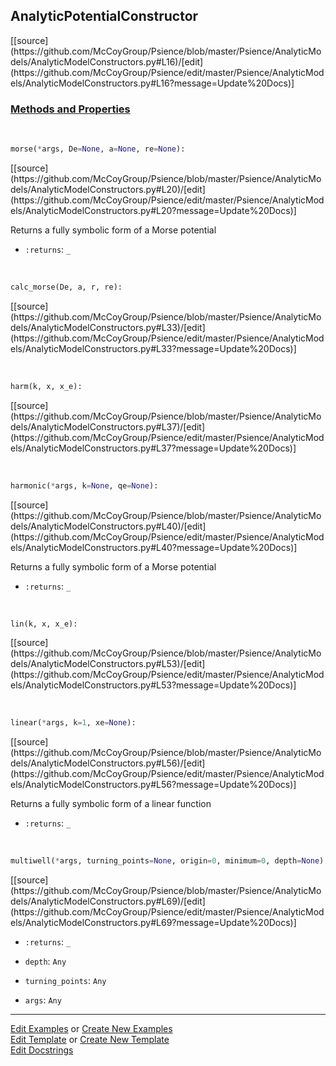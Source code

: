 ## <a id="Psience.AnalyticModels.AnalyticModelConstructors.AnalyticPotentialConstructor">AnalyticPotentialConstructor</a> 
<div class="docs-source-link" markdown="1">
[[source](https://github.com/McCoyGroup/Psience/blob/master/Psience/AnalyticModels/AnalyticModelConstructors.py#L16)/[edit](https://github.com/McCoyGroup/Psience/edit/master/Psience/AnalyticModels/AnalyticModelConstructors.py#L16?message=Update%20Docs)]
</div>



<div class="collapsible-section">
 <div class="collapsible-section collapsible-section-header" markdown="1">
 
### <a class="collapse-link" data-toggle="collapse" href="#methods">Methods and Properties</a> <a class="float-right" data-toggle="collapse" href="#methods"><i class="fa fa-chevron-down"></i></a>

 </div>
 <div class="collapsible-section collapsible-section-body collapse" id="methods" markdown="1">

<a id="Psience.AnalyticModels.AnalyticModelConstructors.AnalyticPotentialConstructor.morse" class="docs-object-method">&nbsp;</a> 
```python
morse(*args, De=None, a=None, re=None): 
```
<div class="docs-source-link" markdown="1">
[[source](https://github.com/McCoyGroup/Psience/blob/master/Psience/AnalyticModels/AnalyticModelConstructors.py#L20)/[edit](https://github.com/McCoyGroup/Psience/edit/master/Psience/AnalyticModels/AnalyticModelConstructors.py#L20?message=Update%20Docs)]
</div>

Returns a fully symbolic form of a Morse potential
- `:returns`: `_`
    >

<a id="Psience.AnalyticModels.AnalyticModelConstructors.AnalyticPotentialConstructor.calc_morse" class="docs-object-method">&nbsp;</a> 
```python
calc_morse(De, a, r, re): 
```
<div class="docs-source-link" markdown="1">
[[source](https://github.com/McCoyGroup/Psience/blob/master/Psience/AnalyticModels/AnalyticModelConstructors.py#L33)/[edit](https://github.com/McCoyGroup/Psience/edit/master/Psience/AnalyticModels/AnalyticModelConstructors.py#L33?message=Update%20Docs)]
</div>

<a id="Psience.AnalyticModels.AnalyticModelConstructors.AnalyticPotentialConstructor.harm" class="docs-object-method">&nbsp;</a> 
```python
harm(k, x, x_e): 
```
<div class="docs-source-link" markdown="1">
[[source](https://github.com/McCoyGroup/Psience/blob/master/Psience/AnalyticModels/AnalyticModelConstructors.py#L37)/[edit](https://github.com/McCoyGroup/Psience/edit/master/Psience/AnalyticModels/AnalyticModelConstructors.py#L37?message=Update%20Docs)]
</div>

<a id="Psience.AnalyticModels.AnalyticModelConstructors.AnalyticPotentialConstructor.harmonic" class="docs-object-method">&nbsp;</a> 
```python
harmonic(*args, k=None, qe=None): 
```
<div class="docs-source-link" markdown="1">
[[source](https://github.com/McCoyGroup/Psience/blob/master/Psience/AnalyticModels/AnalyticModelConstructors.py#L40)/[edit](https://github.com/McCoyGroup/Psience/edit/master/Psience/AnalyticModels/AnalyticModelConstructors.py#L40?message=Update%20Docs)]
</div>

Returns a fully symbolic form of a Morse potential
- `:returns`: `_`
    >

<a id="Psience.AnalyticModels.AnalyticModelConstructors.AnalyticPotentialConstructor.lin" class="docs-object-method">&nbsp;</a> 
```python
lin(k, x, x_e): 
```
<div class="docs-source-link" markdown="1">
[[source](https://github.com/McCoyGroup/Psience/blob/master/Psience/AnalyticModels/AnalyticModelConstructors.py#L53)/[edit](https://github.com/McCoyGroup/Psience/edit/master/Psience/AnalyticModels/AnalyticModelConstructors.py#L53?message=Update%20Docs)]
</div>

<a id="Psience.AnalyticModels.AnalyticModelConstructors.AnalyticPotentialConstructor.linear" class="docs-object-method">&nbsp;</a> 
```python
linear(*args, k=1, xe=None): 
```
<div class="docs-source-link" markdown="1">
[[source](https://github.com/McCoyGroup/Psience/blob/master/Psience/AnalyticModels/AnalyticModelConstructors.py#L56)/[edit](https://github.com/McCoyGroup/Psience/edit/master/Psience/AnalyticModels/AnalyticModelConstructors.py#L56?message=Update%20Docs)]
</div>

Returns a fully symbolic form of a linear function
- `:returns`: `_`
    >

<a id="Psience.AnalyticModels.AnalyticModelConstructors.AnalyticPotentialConstructor.multiwell" class="docs-object-method">&nbsp;</a> 
```python
multiwell(*args, turning_points=None, origin=0, minimum=0, depth=None): 
```
<div class="docs-source-link" markdown="1">
[[source](https://github.com/McCoyGroup/Psience/blob/master/Psience/AnalyticModels/AnalyticModelConstructors.py#L69)/[edit](https://github.com/McCoyGroup/Psience/edit/master/Psience/AnalyticModels/AnalyticModelConstructors.py#L69?message=Update%20Docs)]
</div>


- `:returns`: `_`
    >
- `depth`: `Any`
    >
- `turning_points`: `Any`
    >
- `args`: `Any`
    >

 </div>
</div>






___

[Edit Examples](https://github.com/McCoyGroup/Psience/edit/gh-pages/ci/examples/Psience/AnalyticModels/AnalyticModelConstructors/AnalyticPotentialConstructor.md) or 
[Create New Examples](https://github.com/McCoyGroup/Psience/new/gh-pages/?filename=ci/examples/Psience/AnalyticModels/AnalyticModelConstructors/AnalyticPotentialConstructor.md) <br/>
[Edit Template](https://github.com/McCoyGroup/Psience/edit/gh-pages/ci/docs/Psience/AnalyticModels/AnalyticModelConstructors/AnalyticPotentialConstructor.md) or 
[Create New Template](https://github.com/McCoyGroup/Psience/new/gh-pages/?filename=ci/docs/templates/Psience/AnalyticModels/AnalyticModelConstructors/AnalyticPotentialConstructor.md) <br/>
[Edit Docstrings](https://github.com/McCoyGroup/Psience/edit/master/Psience/AnalyticModels/AnalyticModelConstructors.py#L16?message=Update%20Docs)